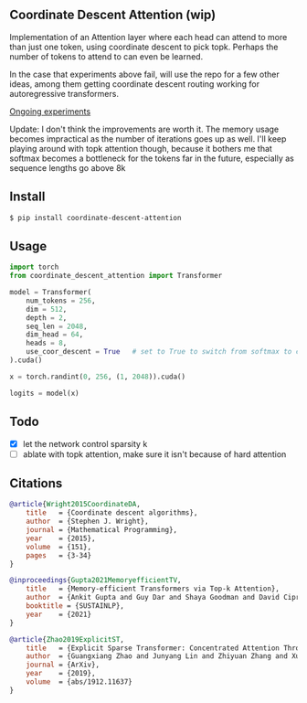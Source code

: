 ## Coordinate Descent Attention (wip)

Implementation of an Attention layer where each head can attend to more than just one token, using coordinate descent to pick topk. Perhaps the number of tokens to attend to can even be learned.

In the case that experiments above fail, will use the repo for a few other ideas, among them getting coordinate descent routing working for autoregressive transformers.

<a href="https://api.wandb.ai/links/lucidrains/7amjt5kw">Ongoing experiments</a>

Update: I don't think the improvements are worth it. The memory usage becomes impractical as the number of iterations goes up as well. I'll keep playing around with topk attention though, because it bothers me that softmax becomes a bottleneck for the tokens far in the future, especially as sequence lengths go above 8k

## Install

```bash
$ pip install coordinate-descent-attention
```

## Usage

```python
import torch
from coordinate_descent_attention import Transformer

model = Transformer(
    num_tokens = 256,
    dim = 512,
    depth = 2,
    seq_len = 2048,
    dim_head = 64,
    heads = 8,
    use_coor_descent = True   # set to True to switch from softmax to coordinate descent on qk similarity matrix
).cuda()

x = torch.randint(0, 256, (1, 2048)).cuda()

logits = model(x)
```

## Todo

- [x] let the network control sparsity k
- [ ] ablate with topk attention, make sure it isn't because of hard attention

## Citations

```bibtex
@article{Wright2015CoordinateDA,
    title   = {Coordinate descent algorithms},
    author  = {Stephen J. Wright},
    journal = {Mathematical Programming},
    year    = {2015},
    volume  = {151},
    pages   = {3-34}
}
```

```bibtex
@inproceedings{Gupta2021MemoryefficientTV,
    title   = {Memory-efficient Transformers via Top-k Attention},
    author  = {Ankit Gupta and Guy Dar and Shaya Goodman and David Ciprut and Jonathan Berant},
    booktitle = {SUSTAINLP},
    year    = {2021}
}
```

```bibtex
@article{Zhao2019ExplicitST,
    title   = {Explicit Sparse Transformer: Concentrated Attention Through Explicit Selection},
    author  = {Guangxiang Zhao and Junyang Lin and Zhiyuan Zhang and Xuancheng Ren and Qi Su and Xu Sun},
    journal = {ArXiv},
    year    = {2019},
    volume  = {abs/1912.11637}
}
```
